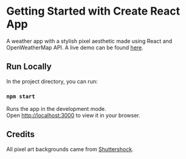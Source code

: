 # Getting Started with Create React App

A weather app with a stylish pixel aesthetic made using React and OpenWeatherMap API. A live demo can be found [here]().

## Run Locally

In the project directory, you can run:

### `npm start`

Runs the app in the development mode.\
Open [http://localhost:3000](http://localhost:3000) to view it in your browser.


## Credits

All pixel art backgrounds came from [Shuttershock](https://www.shutterstock.com/).